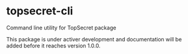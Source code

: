# topsecret-cli

Command line utility for TopSecret package

This package is under activer development and documentation will be added before it reaches version 1.0.0.
